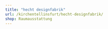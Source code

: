 ```yaml
---
title: "hecht designfabrik"
url: /kirchentellinsfurt/hecht-designfabrik/
shop: Raumausstattung
---
```

